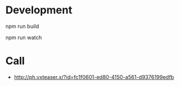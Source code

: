 
# Development

npm run build

npm run watch

# Call

- http://ph.vxteaser.x/?id=fc1f0601-ed80-4150-a561-d9376199edfb
